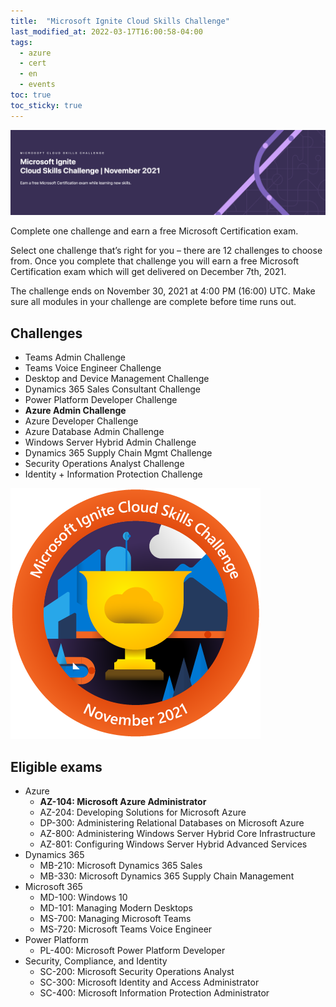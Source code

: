 ```yaml
---
title:  "Microsoft Ignite Cloud Skills Challenge"
last_modified_at: 2022-03-17T16:00:58-04:00
tags:
  - azure
  - cert
  - en
  - events
toc: true
toc_sticky: true
---
```


[![](/assets/images/posts/2021-11-04-microsoft-ignite/0.png)](https://csc.docs.microsoft.com/ignite/registration/fall2021)

Complete one challenge and earn a free Microsoft Certification exam.

Select one challenge that’s right for you – there are 12 challenges to choose from. Once you complete that challenge you will earn a free Microsoft Certification exam which will get delivered on December 7th, 2021.

The challenge ends on November 30, 2021 at 4:00 PM (16:00) UTC. Make sure all modules in your challenge are complete before time runs out.

## Challenges

 - Teams Admin Challenge
 - Teams Voice Engineer Challenge
 - Desktop and Device Management Challenge
 - Dynamics 365 Sales Consultant Challenge
 - Power Platform Developer Challenge
 - **Azure Admin Challenge**
 - Azure Developer Challenge
 - Azure Database Admin Challenge
 - Windows Server Hybrid Admin Challenge
 - Dynamics 365 Supply Chain Mgmt Challenge
 - Security Operations Analyst Challenge
 - Identity + Information Protection Challenge

![](/assets/images/posts/2021-11-04-microsoft-ignite/1.png)

## Eligible exams

 - Azure
     * **AZ-104: Microsoft Azure Administrator**
     * AZ-204: Developing Solutions for Microsoft Azure
     * DP-300: Administering Relational Databases on Microsoft Azure
     * AZ-800: Administering Windows Server Hybrid Core Infrastructure
     * AZ-801: Configuring Windows Server Hybrid Advanced Services
 - Dynamics 365
     * MB-210: Microsoft Dynamics 365 Sales
     * MB-330: Microsoft Dynamics 365 Supply Chain Management
 - Microsoft 365
     * MD-100: Windows 10
     * MD-101: Managing Modern Desktops
     * MS-700: Managing Microsoft Teams
     * MS-720: Microsoft Teams Voice Engineer
 - Power Platform
     * PL-400: Microsoft Power Platform Developer
 - Security, Compliance, and Identity
     * SC-200: Microsoft Security Operations Analyst
     * SC-300: Microsoft Identity and Access Administrator
     * SC-400: Microsoft Information Protection Administrator

<div data-iframe-width="400" data-iframe-height="270" data-share-badge-id="d4160543-f8d2-4815-86eb-90ec2936f9ba" data-share-badge-host="https://www.credly.com"></div><script type="text/javascript" async src="//cdn.credly.com/assets/utilities/embed.js"></script>